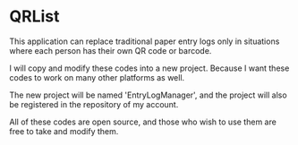 # QRList

This application can replace traditional paper entry logs only in situations where each person has their own QR code or barcode.

I will copy and modify these codes into a new project.
Because I want these codes to work on many other platforms as well.

The new project will be named 'EntryLogManager', and the project will also be registered in the repository of my account.

All of these codes are open source, and those who wish to use them are free to take and modify them.
